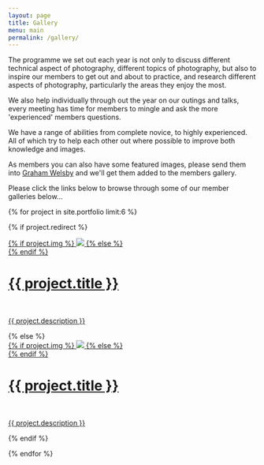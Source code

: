 ```yaml
---
layout: page
title: Gallery
menu: main
permalink: /gallery/
---
```


The programme we set out each year is not only to discuss different technical aspect of photography, different topics of photography, but also to inspire our members to get out and about to practice, and research different aspects of photography, particularly the areas they enjoy the most.

We also help individually through out the year on our outings and talks, every meeting has time for members to mingle and ask the more 'experienced' members questions.

We have a range of abilities from complete novice, to highly experienced. All of which try to help each other out where possible to improve both knowledge and images.

As members you can also have some featured images, please send them into <a href="mailto:grahamwelsby@gmail.com">Graham Welsby</a> and we'll get them added to the members gallery.

Please click the links below to browse through some of our member galleries below...

{% for project in site.portfolio limit:6 %}

{% if project.redirect %}
<div class="project">
    <div class="thumbnail">
        <a href="{{ project.redirect }}" target="_blank">
        {% if project.img %}
        <img class="thumbnail" src="{{ project.img }}"/>
        {% else %}
        <div class="thumbnail blankbox"></div>
        {% endif %}    
        <span>
            <h1>{{ project.title }}</h1>
            <br/>
            <p>{{ project.description }}</p>
        </span>
        </a>
    </div>
</div>
{% else %}

<div class="project ">
    <div class="thumbnail">
        <a href="{{ site.baseurl }}{{ project.url }}">
        {% if project.img %}
        <img class="thumbnail" src="{{ project.img }}"/>
        {% else %}
        <div class="thumbnail blankbox"></div>
        {% endif %}    
        <span>
            <h1>{{ project.title }}</h1>
            <br/>
            <p>{{ project.description }}</p>
        </span>
        </a>
    </div>
</div>

{% endif %}

{% endfor %}
